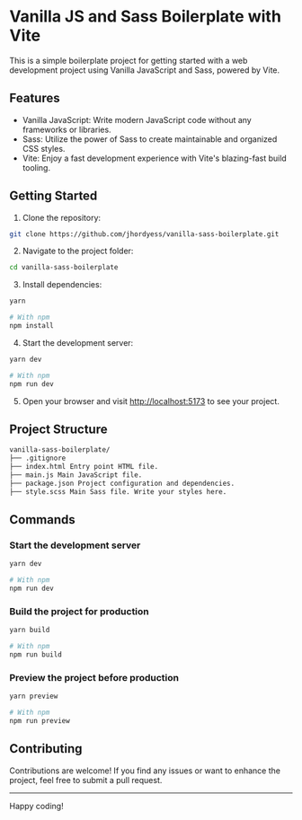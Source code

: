 # Vanilla JS and Sass Boilerplate with Vite

This is a simple boilerplate project for getting started with a web development project using Vanilla JavaScript and
Sass, powered by Vite.

## Features

- Vanilla JavaScript: Write modern JavaScript code without any frameworks or libraries.
- Sass: Utilize the power of Sass to create maintainable and organized CSS styles.
- Vite: Enjoy a fast development experience with Vite's blazing-fast build tooling.

## Getting Started

1. Clone the repository:

```sh
git clone https://github.com/jhordyess/vanilla-sass-boilerplate.git
```

2. Navigate to the project folder:

```sh
cd vanilla-sass-boilerplate
```

3. Install dependencies:

```sh
yarn

# With npm
npm install
```

4. Start the development server:

```sh
yarn dev

# With npm
npm run dev
```

5. Open your browser and visit [http://localhost:5173](http://localhost:5173) to see your project.

## Project Structure

```md
vanilla-sass-boilerplate/
├── .gitignore
├── index.html Entry point HTML file.
├── main.js Main JavaScript file.
├── package.json Project configuration and dependencies.
├── style.scss Main Sass file. Write your styles here.
```

## Commands

### Start the development server

```sh
yarn dev

# With npm
npm run dev
```

### Build the project for production

```sh
yarn build

# With npm
npm run build
```

### Preview the project before production

```sh
yarn preview

# With npm
npm run preview
```

## Contributing

Contributions are welcome! If you find any issues or want to enhance the project, feel free to submit a pull request.

---

Happy coding!
